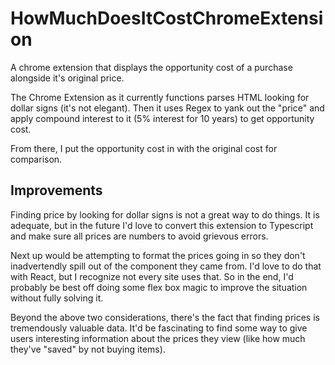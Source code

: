 # HowMuchDoesItCostChromeExtension

A chrome extension that displays the opportunity cost of a purchase alongside it's original price.

The Chrome Extension as it currently functions parses HTML looking for dollar signs (it's not elegant). Then it uses Regex to yank out the "price" and apply compound interest to it (5% interest for 10 years) to get opportunity cost. 

From there, I put the opportunity cost in with the original cost for comparison.

## Improvements

Finding price by looking for dollar signs is not a great way to do things. It is adequate, but in the future I'd love to convert this extension to Typescript and make sure all prices are numbers to avoid grievous errors.

Next up would be attempting to format the prices going in so they don't inadvertendly spill out of the component they came from. I'd love to do that with React, but I recognize not every site uses that. So in the end, I'd probably be best off doing some flex box magic to improve the situation without fully solving it. 


Beyond the above two considerations, there's the fact that finding prices is tremendously valuable data. It'd be fascinating to find some way to give users interesting information about the prices they view (like how much they've "saved" by not buying items). 
